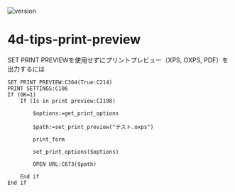 ![version](https://img.shields.io/badge/version-19%2B-5682DF)

# 4d-tips-print-preview
SET PRINT PREVIEWを使用せずにプリントプレビュー（XPS, OXPS, PDF）を出力するには

```4d
SET PRINT PREVIEW:C364(True:C214)
PRINT SETTINGS:C106
If (OK=1)
	If (Is in print preview:C1198)
		
		$options:=get_print_options
		
		$path:=set_print_preview("テスト.oxps")
		
		print_form
		
		set_print_options($options)
		
		OPEN URL:C673($path)
		
	End if 
End if 
```

